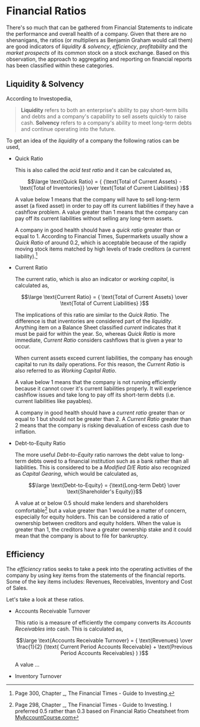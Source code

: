 # Financial Ratios

There's so much that can be gathered from Financial Statements to indicate the performance and overall health of a company. Given that there are no shenanigans, the ratios (or multipliers as Benjamin Graham would call them) are good indicators of _liquidity & solvency_, _efficiency_, _profitability_ and the _market prospects_ of its common stock on a stock exchange. Based on this observation, the approach to aggregating and reporting on financial reports has been classified within these categories.

## Liquidity & Solvency

According to Investopedia,

> **Liquidity** refers to both an enterprise's ability to pay short-term bills and debts and a company's capability to sell assets quickly to raise cash. **Solvency** refers to a company's ability to meet long-term debts and continue operating into the future.

To get an idea of the _liquidity_ of a company the following ratios can be used,

 - Quick Ratio

   This is also called the _acid test ratio_ and it can be calculated as,

   $$\large \text{Quick Ratio} = { {\text{Total of Current Assets} - \text{Total of Inventories}} \over \text{Total of Current Liabilities} }$$

   A value below 1 means that the company will have to sell long-term asset (a fixed asset) in order to pay off its current liabilities if they have a cashflow problem. A value greater than 1 means that the company can pay off its current liabilities without selling any long-term assets.

   A company in good health should have a _quick ratio_ greater than or equal to 1. According to Financial Times, Supermarkets usually show a _Quick Ratio_ of around 0.2, which is acceptable because of the rapidly moving stock items matched by high levels of trade creditors (a current liability).[^1]

 - Current Ratio
   
   The current ratio, which is also an indicator or _working capital_, is calculated as,

   $$\large \text{Current Ratio} = { \text{Total of Current Assets} \over \text{Total of Current Liabilities} }$$

   The implications of this ratio are similar to the _Quick Ratio_. The difference is that inventories are considered part of the _liquidity_. Anything item on a Balance Sheet classified _current_ indicates that it must be paid for within the year. So, whereas _Quick Ratio_ is more immediate, _Current Ratio_ considers cashflows that is given a year to occur.

   When current assets exceed current liabilities, the company has enough capital to run its daily operations. For this reason, the _Current Ratio_ is also referred to as _Working Capital Ratio_.

   A value below 1 means that the company is not running efficiently because it cannot cover it's current liabilities properly. It will experience cashflow issues and take long to pay off its short-term debts (i.e. current liabilities like payables).

   A company in good health should have a _current ratio_ greater than or equal to 1 but should not be greater than 2. A _Current Ratio_ greater than 2 means that the company is risking devaluation of excess cash due to inflation.

 - Debt-to-Equity Ratio

   The more useful _Debt-to-Equity_ ratio narrows the debt value to long-term debts owed to a financial institution such as a bank rather than all liabilities. This is considered to be a _Modified D/E Ratio_ also recognized as _Capital Gearing_, which would be calculated as,

   $$\large \text{Debt-to-Equity} = {\text{Long-term Debt} \over \text{Shareholder's Equity}}$$

   A value at or below 0.5 should make lenders and shareholders comfortable[^2] but a value greater than 1 would be a matter of concern, especially for equity holders. This can be considered a ratio of ownership between creditors and equity holders. When the value is greater than 1, the creditors have a greater ownership stake and it could mean that the company is about to file for bankruptcy.

## Efficiency

The _efficiency_ ratios seeks to take a peek into the operating activities of the company by using key items from the statements of the financial reports. Some of the key items includes: Revenues, Receivables, Inventory and Cost of Sales.

Let's take a look at these ratios.

 - Accounts Receivable Turnover

   This ratio is a measure of efficiently the company converts its _Accounts Receivables_ into cash. This is calculated as,

   $$\large \text{Accounts Receivable Turnover} = { \text{Revenues} \over \frac{1}{2} (\text{ Current Period Accounts Receivable} + \text{Previous Period Accounts Receivables} ) }$$

   A value ...

 - Inventory Turnover


[^1]: Page 300, Chapter _, The Financial Times - Guide to Investing.

[^2]: Page 298, Chapter _, The Financial Times - Guide to Investing. I preferred 0.5 rather than 0.3 based on Financial Ratio Cheatsheet from [MyAccountCourse.com](https://www.myaccountcourse.com)